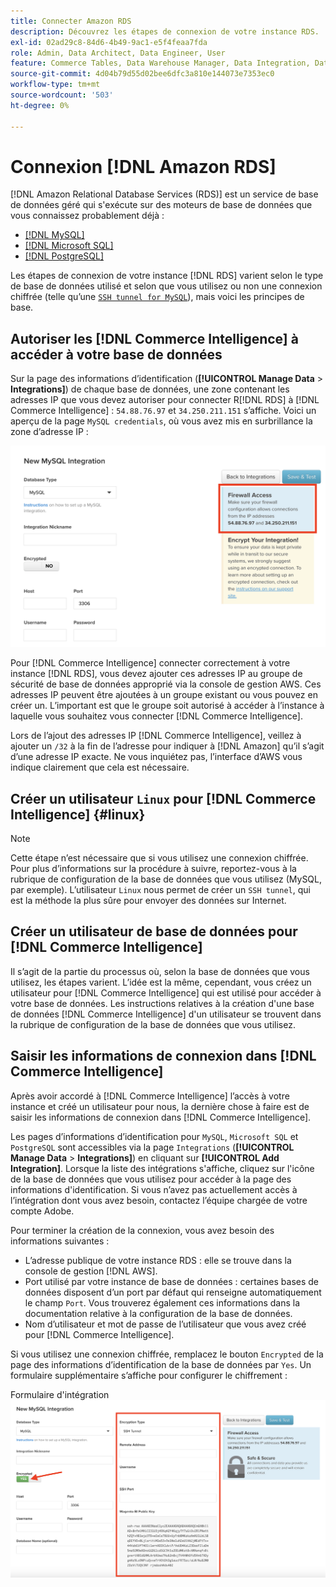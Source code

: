 ```yaml
---
title: Connecter Amazon RDS
description: Découvrez les étapes de connexion de votre instance RDS.
exl-id: 02ad29c8-84d6-4b49-9ac1-e5f4feaa7fda
role: Admin, Data Architect, Data Engineer, User
feature: Commerce Tables, Data Warehouse Manager, Data Integration, Data Import/Export
source-git-commit: 4d04b79d55d02bee6dfc3a810e144073e7353ec0
workflow-type: tm+mt
source-wordcount: '503'
ht-degree: 0%

---
```


# Connexion [!DNL Amazon RDS]

[!DNL Amazon Relational Database Services (RDS)] est un service de base de données géré qui s&#39;exécute sur des moteurs de base de données que vous connaissez probablement déjà :

* [[!DNL MySQL]](../integrations/mysql-via-a-direct-connection.md)
* [[!DNL Microsoft SQL]](../integrations/microsoft-sql-server.md)
* [[!DNL PostgreSQL]](../integrations/postgresql.md)

Les étapes de connexion de votre instance [!DNL RDS] varient selon le type de base de données utilisé et selon que vous utilisez ou non une connexion chiffrée (telle qu’une [`SSH tunnel for MySQL`](../integrations/mysql-via-ssh-tunnel.md)), mais voici les principes de base.

## Autoriser les [!DNL Commerce Intelligence] à accéder à votre base de données

Sur la page des informations d’identification (**[!UICONTROL Manage Data** > **Integrations]**) de chaque base de données, une zone contenant les adresses IP que vous devez autoriser pour connecter R[!DNL RDS] à [!DNL Commerce Intelligence] : `54.88.76.97` et `34.250.211.151` s’affiche. Voici un aperçu de la page `MySQL credentials`, où vous avez mis en surbrillance la zone d’adresse IP :

![Paramètres du groupe de sécurité Amazon RDS affichant la configuration des adresses IP](../../../assets/RDS_IP.png)

Pour [!DNL Commerce Intelligence] connecter correctement à votre instance [!DNL RDS], vous devez ajouter ces adresses IP au groupe de sécurité de base de données approprié via la console de gestion AWS. Ces adresses IP peuvent être ajoutées à un groupe existant ou vous pouvez en créer un. L’important est que le groupe soit autorisé à accéder à l’instance à laquelle vous souhaitez vous connecter [!DNL Commerce Intelligence].

Lors de l’ajout des adresses IP [!DNL Commerce Intelligence], veillez à ajouter un `/32` à la fin de l’adresse pour indiquer à [!DNL Amazon] qu’il s’agit d’une adresse IP exacte. Ne vous inquiétez pas, l’interface d’AWS vous indique clairement que cela est nécessaire.

## Créer un utilisateur `Linux` pour [!DNL Commerce Intelligence] {#linux}

>[!NOTE]
>
>Cette étape n’est nécessaire que si vous utilisez une connexion chiffrée. Pour plus d’informations sur la procédure à suivre, reportez-vous à la rubrique de configuration de la base de données que vous utilisez (MySQL, par exemple). L’utilisateur `Linux` nous permet de créer un `SSH tunnel`, qui est la méthode la plus sûre pour envoyer des données sur Internet.

## Créer un utilisateur de base de données pour [!DNL Commerce Intelligence]

Il s’agit de la partie du processus où, selon la base de données que vous utilisez, les étapes varient. L’idée est la même, cependant, vous créez un utilisateur pour [!DNL Commerce Intelligence] qui est utilisé pour accéder à votre base de données. Les instructions relatives à la création d&#39;une base de données [!DNL Commerce Intelligence] d&#39;un utilisateur se trouvent dans la rubrique de configuration de la base de données que vous utilisez.

## Saisir les informations de connexion dans [!DNL Commerce Intelligence]

Après avoir accordé à [!DNL Commerce Intelligence] l’accès à votre instance et créé un utilisateur pour nous, la dernière chose à faire est de saisir les informations de connexion dans [!DNL Commerce Intelligence].

Les pages d’informations d’identification pour `MySQL`, `Microsoft SQL` et `PostgreSQL` sont accessibles via la page `Integrations` (**[!UICONTROL Manage Data** > **Integrations]**) en cliquant sur **[!UICONTROL Add Integration]**. Lorsque la liste des intégrations s&#39;affiche, cliquez sur l&#39;icône de la base de données que vous utilisez pour accéder à la page des informations d&#39;identification. Si vous n’avez pas actuellement accès à l’intégration dont vous avez besoin, contactez l’équipe chargée de votre compte Adobe.

Pour terminer la création de la connexion, vous avez besoin des informations suivantes :

* L’adresse publique de votre instance RDS : elle se trouve dans la console de gestion [!DNL AWS].
* Port utilisé par votre instance de base de données : certaines bases de données disposent d’un port par défaut qui renseigne automatiquement le champ `Port`. Vous trouverez également ces informations dans la documentation relative à la configuration de la base de données.
* Nom d’utilisateur et mot de passe de l’utilisateur que vous avez créé pour [!DNL Commerce Intelligence].

Si vous utilisez une connexion chiffrée, remplacez le bouton `Encrypted` de la page des informations d’identification de la base de données par `Yes`. Un formulaire supplémentaire s’affiche pour configurer le chiffrement :

Formulaire d&#39;intégration ![SQL avec chiffrement activé affichant l&#39;option Oui &#x200B;](../../../assets/sql-integration-encrypted-yes.png)


